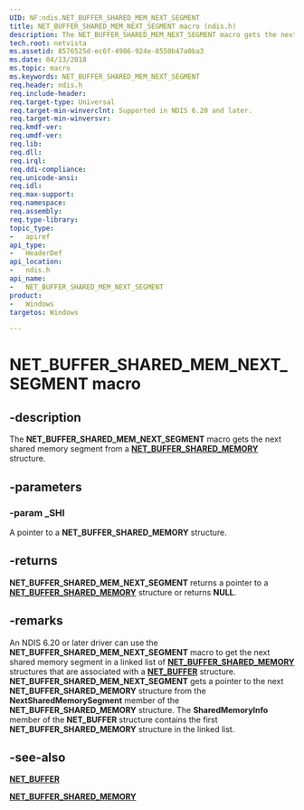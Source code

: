 ```yaml
---
UID: NF:ndis.NET_BUFFER_SHARED_MEM_NEXT_SEGMENT
title: NET_BUFFER_SHARED_MEM_NEXT_SEGMENT macro (ndis.h)
description: The NET_BUFFER_SHARED_MEM_NEXT_SEGMENT macro gets the next shared memory segment from a NET_BUFFER_SHARED_MEMORY structure.
tech.root: netvista
ms.assetid: 8576525d-ec6f-4986-924e-8550b47a0ba3
ms.date: 04/13/2018
ms.topic: macro
ms.keywords: NET_BUFFER_SHARED_MEM_NEXT_SEGMENT
req.header: ndis.h
req.include-header:
req.target-type: Universal
req.target-min-winverclnt: Supported in NDIS 6.20 and later.
req.target-min-winversvr:
req.kmdf-ver:
req.umdf-ver:
req.lib:
req.dll:
req.irql: 
req.ddi-compliance:
req.unicode-ansi:
req.idl:
req.max-support:
req.namespace:
req.assembly:
req.type-library: 
topic_type: 
-	apiref
api_type: 
-	HeaderDef
api_location: 
-	ndis.h
api_name: 
-	NET_BUFFER_SHARED_MEM_NEXT_SEGMENT
product:
-	Windows
targetos: Windows

---
```


# NET_BUFFER_SHARED_MEM_NEXT_SEGMENT macro


## -description

The **NET_BUFFER_SHARED_MEM_NEXT_SEGMENT** macro gets the next shared memory segment from a [**NET_BUFFER_SHARED_MEMORY**](ns-ndis-_net_buffer_shared_memory.md) structure.

## -parameters

### -param _SHI

A pointer to a **NET_BUFFER_SHARED_MEMORY** structure.

## -returns

**NET_BUFFER_SHARED_MEM_NEXT_SEGMENT** returns a pointer to a [**NET_BUFFER_SHARED_MEMORY**](ns-ndis-_net_buffer_shared_memory.md) structure or returns **NULL**.

## -remarks

An NDIS 6.20 or later driver can use the **NET_BUFFER_SHARED_MEM_NEXT_SEGMENT** macro to get the next shared memory segment in a linked list of [**NET_BUFFER_SHARED_MEMORY**](ns-ndis-_net_buffer_shared_memory.md) structures that are associated with a [**NET_BUFFER**](ns-ndis-_net_buffer.md) structure. **NET_BUFFER_SHARED_MEM_NEXT_SEGMENT** gets a pointer to the next **NET_BUFFER_SHARED_MEMORY** structure from the **NextSharedMemorySegment** member of the **NET_BUFFER_SHARED_MEMORY** structure. The **SharedMemoryInfo** member of the **NET_BUFFER** structure contains the first **NET_BUFFER_SHARED_MEMORY** structure in the linked list.

## -see-also

[**NET_BUFFER**](ns-ndis-_net_buffer.md)

[**NET_BUFFER_SHARED_MEMORY**](ns-ndis-_net_buffer_shared_memory.md)
